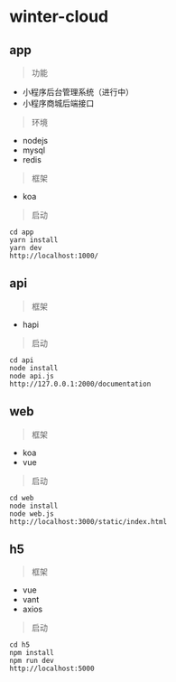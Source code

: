 # winter-cloud


## app

>功能

- 小程序后台管理系统（进行中）
- 小程序商城后端接口

>环境

- nodejs
- mysql
- redis

>框架

- koa

>启动

```shell
cd app
yarn install
yarn dev
http://localhost:1000/
```


## api

>框架

- hapi

>启动

```shell
cd api
node install
node api.js
http://127.0.0.1:2000/documentation
```


## web

>框架

- koa
- vue

>启动

```shell
cd web
node install
node web.js
http://localhost:3000/static/index.html
```

## h5

>框架

- vue
- vant
- axios

>启动

```shell
cd h5
npm install
npm run dev
http://localhost:5000
```